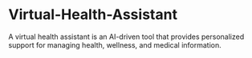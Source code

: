 # Virtual-Health-Assistant
A virtual health assistant is an AI-driven tool that provides personalized support for managing health, wellness, and medical information.
